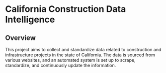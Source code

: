 # California Construction Data Intelligence

## Overview

This project aims to collect and standardize data related to construction and infrastructure projects in the state of California. The data is sourced from various websites, and an automated system is set up to scrape, standardize, and continuously update the information.
